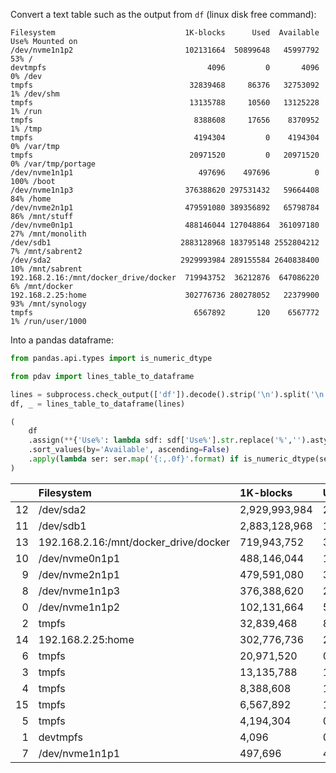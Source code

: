 Convert a text table such as the output from `df` (linux disk free command):

```
Filesystem                             1K-blocks      Used  Available Use% Mounted on
/dev/nvme1n1p2                         102131664  50899648   45997792  53% /
devtmpfs                                    4096         0       4096   0% /dev
tmpfs                                   32839468     86376   32753092   1% /dev/shm
tmpfs                                   13135788     10560   13125228   1% /run
tmpfs                                    8388608     17656    8370952   1% /tmp
tmpfs                                    4194304         0    4194304   0% /var/tmp
tmpfs                                   20971520         0   20971520   0% /var/tmp/portage
/dev/nvme1n1p1                            497696    497696          0 100% /boot
/dev/nvme1n1p3                         376388620 297531432   59664408  84% /home
/dev/nvme2n1p1                         479591080 389356892   65798784  86% /mnt/stuff
/dev/nvme0n1p1                         488146044 127048864  361097180  27% /mnt/monolith
/dev/sdb1                             2883128968 183795148 2552804212   7% /mnt/sabrent2
/dev/sda2                             2929993984 289155584 2640838400  10% /mnt/sabrent
192.168.2.16:/mnt/docker_drive/docker  719943752  36212876  647086220   6% /mnt/docker
192.168.2.25:home                      302776736 280278052   22379900  93% /mnt/synology
tmpfs                                    6567892       120    6567772   1% /run/user/1000
```

Into a pandas dataframe:

```python
from pandas.api.types import is_numeric_dtype

from pdav import lines_table_to_dataframe

lines = subprocess.check_output(['df']).decode().strip('\n').split('\n')
df, _ = lines_table_to_dataframe(lines)

(
    df
    .assign(**{'Use%': lambda sdf: sdf['Use%'].str.replace('%','').astype(int)})
    .sort_values(by='Available', ascending=False)
    .apply(lambda ser: ser.map('{:,.0f}'.format) if is_numeric_dtype(ser) else ser)
)
```

|    | Filesystem                            | 1K-blocks     | Used        | Available     |   Use% | Mounted on       |
|---:|:--------------------------------------|:--------------|:------------|:--------------|-------:|:-----------------|
| 12 | /dev/sda2                             | 2,929,993,984 | 289,155,584 | 2,640,838,400 |     10 | /mnt/sabrent     |
| 11 | /dev/sdb1                             | 2,883,128,968 | 183,795,148 | 2,552,804,212 |      7 | /mnt/sabrent2    |
| 13 | 192.168.2.16:/mnt/docker_drive/docker | 719,943,752   | 36,217,096  | 647,082,000   |      6 | /mnt/docker      |
| 10 | /dev/nvme0n1p1                        | 488,146,044   | 127,048,864 | 361,097,180   |     27 | /mnt/monolith    |
|  9 | /dev/nvme2n1p1                        | 479,591,080   | 389,356,892 | 65,798,784    |     86 | /mnt/stuff       |
|  8 | /dev/nvme1n1p3                        | 376,388,620   | 297,533,008 | 59,662,832    |     84 | /home            |
|  0 | /dev/nvme1n1p2                        | 102,131,664   | 50,899,648  | 45,997,792    |     53 | /                |
|  2 | tmpfs                                 | 32,839,468    | 86,376      | 32,753,092    |      1 | /dev/shm         |
| 14 | 192.168.2.25:home                     | 302,776,736   | 280,278,052 | 22,379,900    |     93 | /mnt/synology    |
|  6 | tmpfs                                 | 20,971,520    | 0           | 20,971,520    |      0 | /var/tmp/portage |
|  3 | tmpfs                                 | 13,135,788    | 10,560      | 13,125,228    |      1 | /run             |
|  4 | tmpfs                                 | 8,388,608     | 17,656      | 8,370,952     |      1 | /tmp             |
| 15 | tmpfs                                 | 6,567,892     | 120         | 6,567,772     |      1 | /run/user/1000   |
|  5 | tmpfs                                 | 4,194,304     | 0           | 4,194,304     |      0 | /var/tmp         |
|  1 | devtmpfs                              | 4,096         | 0           | 4,096         |      0 | /dev             |
|  7 | /dev/nvme1n1p1                        | 497,696       | 497,696     | 0             |    100 | /boot            |

